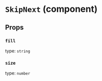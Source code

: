 `SkipNext` (component)
======================



Props
-----

### `fill`

type: `string`


### `size`

type: `number`

